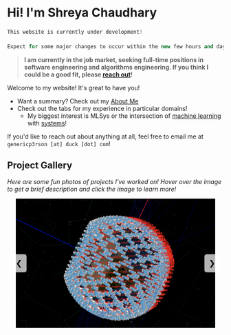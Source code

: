# Hi! I'm Shreya Chaudhary

```cpp
This website is currently under development!

Expect for some major changes to occur within the new few hours and days!
```

> **I am currently in the job market, seeking full-time positions in software engineering and algorithms engineering. If you think I could be a good fit, please [reach out](about.md#contact)!**

Welcome to my website! It's great to have you!

- Want a summary? Check out my [About Me](about.md)
- Check out the tabs for my experience in particular domains!
    - My biggest interest is MLSys or the intersection of [machine learning](ml.md) with [systems](perf.md)!

If you'd like to reach out about anything at all, feel free to email me at `genericp3rson [at] duck [dot] com`!

## Project Gallery

*Here are some fun photos of projects I've worked on! Hover over the image to get a brief description and click the image to learn more!*

<div class="carousel">
    <div class="carousel-inner">
        <div class="carousel-item">
            <a href="robotics">
                <img src="imgs/megaconstellation.png" alt="Mega constellation" title="Modelling 1k+ Constellations in GMAT">
                <div class="overlay">Modelling 1k+ Constellations in GMAT</div>
            </a>
        </div>
        <div class="carousel-item active">
            <a href="perf">
                <img src="imgs/rdma_setup.png" alt="RDMA setup diagram" title="Setup for RDMA-enabled File System">
                <div class="overlay">Setup for RDMA-enabled File System</div>
            </a>
        </div>
        <div class="carousel-item">
            <a href="robotics">
                <img src="https://img.youtube.com/vi/zOvT7VnuZ2k/0.jpg" alt="OrderBot" title="A robot to automatically assemble food orders">
                <div class="overlay">A robot to automatically assemble food orders</div>
            </a>
        </div>
        <div class="carousel-item">
            <a href="perf">
                <img src="https://github.com/finch-tensor/Finch.jl/blob/main/docs/src/assets/icon.png?raw=true" alt="Finch logo" title="Contributed to Finch, a Sparse Tensor Compiler">
                <div class="overlay">Contributed to Finch, a Sparse Tensor Compiler</div>
            </a>
        </div>
        <div class="carousel-item">
            <a href="ml">
                <img src="https://github.com/mit-han-lab/torchquantum/raw/main/torchquantum_logo.jpg" alt="TQ Logo" title="Core Developer of TorchQuantum, a PyTorch framework for quantum machine learning!">
                <div class="overlay">Core Developer of TorchQuantum, a PyTorch framework for quantum machine learning!</div>
            </a>
        </div>
        <div class="carousel-item">
            <a href="projects">
                <img src="imgs/dp.gif" alt="Differential Privacy Gif" title="Gif of differential privacy algorithm run on synthetic energy data">
                <div class="overlay">Gif of differential privacy algorithm run on synthetic energy data</div>
            </a>
        </div>
        <div class="carousel-item">
            <a href="robotics">
                <img src="imgs/robocasa.jpeg" alt="Robocasa" title="High-resolution kitchen environment in Drake with Spot">
                <div class="overlay">High-resolution kitchen environment in Drake with Spot</div>
            </a>
        </div>
        <div class="carousel-item">
            <a href="projects">
                <img src="imgs/tgjs.png" alt="TigerGraph.js" title="TigerGraph Node.js library">
                <div class="overlay">TigerGraph Node.js library</div>
            </a>
        </div>
        <div class="carousel-item">
            <a href="projects">
                <img src="imgs/tesla_coil.jpeg" alt="Tesla Coil" title="A sizeable tesla coil created in Radio Society">
                <div class="overlay">A sizeable tesla coil created in Radio Society</div>
            </a>
        </div>
        <div class="carousel-item">
            <a href="projects">
                <img src="imgs/brushless_motor.gif" alt="Brushless Motor" title="A brushless motor created in advising!">
                <div class="overlay">A brushless motor created in advising!</div>
            </a>
        </div>
    </div>
    <button class="prev" onclick="moveSlide(-1)">&#10094;</button>
    <button class="next" onclick="moveSlide(1)">&#10095;</button>
</div>

<style>
    .carousel {
        position: relative;
        max-width: 1000px; /* Width of the carousel */
        overflow: hidden; /* Hide overflowing items */
        margin: auto; /* Center the carousel */
    }

    .carousel-inner {
        display: flex;
        transition: transform 0.5s ease; /* Smooth transition */
        width: 100%; /* Full width */
    }

    .carousel-item {
        min-width: 100%; /* Each item takes full width */
        position: relative; /* Positioning context for overlay */
        display: flex; /* Enable flexbox for centering */
        justify-content: center; /* Center content horizontally */
        align-items: center; /* Center content vertically */
        height: 300px; /* Fixed height for consistency */
        padding: 20px; /* Add some padding to the image */
        box-sizing: border-box; /* Include padding in total width and height */
    }

    .carousel-item img {
        width: auto; /* Allow width to scale */
        height: 100%; /* Use full height of the container */
        max-height: 100%; /* Ensure the image doesn't exceed the height */
        object-fit: contain; /* Ensure the entire image is visible */
    }

    .overlay {
        position: absolute;
        top: 0;
        left: 0;
        right: 0;
        bottom: 0;
        background-color: rgba(0, 0, 0, 0.7); /* Semi-transparent black */
        color: white;
        display: flex;
        justify-content: center; /* Center text horizontally */
        align-items: center; /* Center text vertically */
        opacity: 0;
        transition: opacity 0.3s; /* Smooth overlay appearance */
        padding: 20px; /* Padding around text */
        box-sizing: border-box; /* Include padding in total size */
    }

    .carousel-item:hover .overlay {
        opacity: 1; /* Show overlay on hover */
    }

    .prev, .next {
        cursor: pointer;
        position: absolute;
        top: 50%;
        transform: translateY(-50%);
        background-color: rgba(255, 255, 255, 0.7); /* Semi-transparent white */
        border: none;
        padding: 10px;
        font-size: 18px;
        border-radius: 5px;
        z-index: 10; /* Ensure buttons are above other content */
    }

    .prev {
        left: 10px; /* Position on the left */
    }

    .next {
        right: 10px; /* Position on the right */
    }
</style>


<script>
    let currentSlide = 0;

    function moveSlide(direction) {
        const items = document.querySelectorAll('.carousel-item');
        currentSlide += direction;

        if (currentSlide < 0) {
            currentSlide = items.length - 1; // Wrap around to the last slide
        } else if (currentSlide >= items.length) {
            currentSlide = 0; // Wrap around to the first slide
        }

        const newTransform = -currentSlide * 100; // Calculate the new transform value
        document.querySelector('.carousel-inner').style.transform = `translateX(${newTransform}%)`;
    }
</script>



